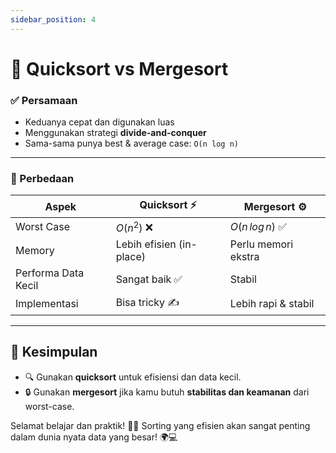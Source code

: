 ```yaml
---
sidebar_position: 4
---
```


# 📌 Quicksort vs Mergesort

### ✅ Persamaan

- Keduanya cepat dan digunakan luas
- Menggunakan strategi **divide-and-conquer**
- Sama-sama punya best & average case: `O(n log n)`

---

### 🔄 Perbedaan

| Aspek               | Quicksort ⚡             | Mergesort ⚙️          |
| ------------------- | ------------------------ | --------------------- |
| Worst Case          | $O(n^2)$ ❌              | $O(n \, log \, n)$ ✅ |
| Memory              | Lebih efisien (in-place) | Perlu memori ekstra   |
| Performa Data Kecil | Sangat baik ✅           | Stabil                |
| Implementasi        | Bisa tricky ✍️           | Lebih rapi & stabil   |

---

## 📝 Kesimpulan

- 🔍 Gunakan **quicksort** untuk efisiensi dan data kecil.
- 🔒 Gunakan **mergesort** jika kamu butuh **stabilitas dan keamanan** dari worst-case.

Selamat belajar dan praktik! 🔧✨
Sorting yang efisien akan sangat penting dalam dunia nyata data yang besar! 🌍💻
